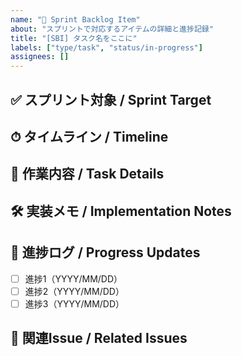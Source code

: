 ```yaml
---
name: "📌 Sprint Backlog Item"
about: "スプリントで対応するアイテムの詳細と進捗記録"
title: "[SBI] タスク名をここに"
labels: ["type/task", "status/in-progress"]
assignees: []
---
```


## ✅ スプリント対象 / Sprint Target
<!-- 今回のスプリントで対応する内容とゴール -->

## ⏱ タイムライン / Timeline
<!-- 見積もり時間や完了予定日など -->

## 🚧 作業内容 / Task Details
<!-- 実行する具体的な作業手順 -->

## 🛠 実装メモ / Implementation Notes
<!-- 作業中のメモ、Tips、注意事項など -->

## 🔄 進捗ログ / Progress Updates
- [ ] 進捗1（YYYY/MM/DD）
- [ ] 進捗2（YYYY/MM/DD）
- [ ] 進捗3（YYYY/MM/DD）

## 🧭 関連Issue / Related Issues
<!-- PBIのIssue番号などがあれば記入 -->

